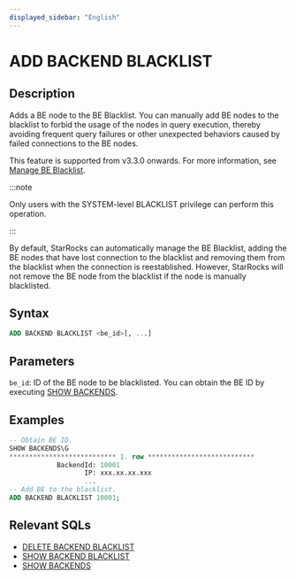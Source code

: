 ```yaml
---
displayed_sidebar: "English"
---
```


# ADD BACKEND BLACKLIST

## Description

Adds a BE node to the BE Blacklist. You can manually add BE nodes to the blacklist to forbid the usage of the nodes in query execution, thereby avoiding frequent query failures or other unexpected behaviors caused by failed connections to the BE nodes.

This feature is supported from v3.3.0 onwards. For more information, see [Manage BE Blacklist](../../../../../administration/management/BE_blacklist.md).

:::note

Only users with the SYSTEM-level BLACKLIST privilege can perform this operation.

:::

By default, StarRocks can automatically manage the BE Blacklist, adding the BE nodes that have lost connection to the blacklist and removing them from the blacklist when the connection is reestablished. However, StarRocks will not remove the BE node from the blacklist if the node is manually blacklisted.

## Syntax

```SQL
ADD BACKEND BLACKLIST <be_id>[, ...]
```

## Parameters

`be_id`: ID of the BE node to be blacklisted. You can obtain the BE ID by executing [SHOW BACKENDS](SHOW_BACKENDS.md).

## Examples

```SQL
-- Obtain BE ID.
SHOW BACKENDS\G
*************************** 1. row ***************************
            BackendId: 10001
                   IP: xxx.xx.xx.xxx
                   ...
-- Add BE to the blacklist.
ADD BACKEND BLACKLIST 10001;
```

## Relevant SQLs

- [DELETE BACKEND BLACKLIST](./DELETE_BACKEND_BLACKLIST.md)
- [SHOW BACKEND BLACKLIST](./SHOW_BACKEND_BLACKLIST.md)
- [SHOW BACKENDS](SHOW_BACKENDS.md)

